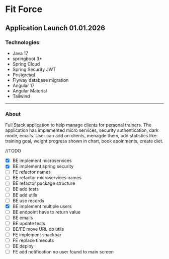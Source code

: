 # Fit Force


## Application Launch 01.01.2026

### Technologies:
- Java 17
- springboot 3+
- Spring Cloud
- Spring Security JWT
- Postgresql
- Flyway database migration
- Angular 17
- Angular Material
- Tailwind
---
### About
Full Stack application to help manage clients for personal trainers. The application has implemented micro services, security authentication, dark mode, emails. User can add on clients, menagde them, add statistics like: training goal, weight progress shown in chart, book apoinments, create diet.

//TODO 
- [x] BE implement microservices
- [x] BE implement spring security
- [ ] FE refactor names
- [ ] BE refactor microservices names
- [ ] BE refactor package structure
- [ ] BE add tests
- [ ] BE add utils
- [ ] BE use records
- [x] BE implement multiple users
- [ ] BE endpoint have to return value
- [ ] BE emails
- [ ] BE update tests
- [ ] BE/FE move URL do utils
- [ ] FE implement snackbar
- [ ] FE replace timeouts
- [ ] BE deploy
- [ ] FE add notification no user found to main screen
